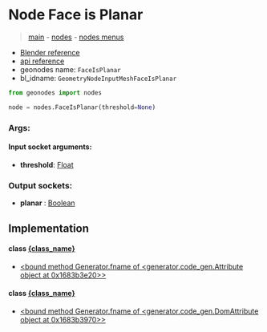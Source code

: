 # Node Face is Planar

> [main](../structure.md) - [nodes](nodes.md) - [nodes menus](nodes_menus.md)

- [Blender reference](https://docs.blender.org/manual/en/latest/modeling/geometry_nodes/mesh/face_is_planar.html)
- [api reference](https://docs.blender.org/api/current/bpy.types.GeometryNodeInputMeshFaceIsPlanar.html)
- geonodes name: `FaceIsPlanar`
- bl_idname: `GeometryNodeInputMeshFaceIsPlanar`

```python
from geonodes import nodes

node = nodes.FaceIsPlanar(threshold=None)
```

### Args:

#### Input socket arguments:

- **threshold**: [Float](Float.md)

### Output sockets:

- **planar** : [Boolean](Boolean.md)

## Implementation

#### class [{class_name}]({class_name}.md)

 - [<bound method Generator.fname of <generator.code_gen.Attribute object at 0x1683b3e20>>](Mesh.md#face_is_planar)
#### class [{class_name}]({class_name}.md)

 - [<bound method Generator.fname of <generator.code_gen.DomAttribute object at 0x1683b3970>>](Face.md#is_planar)
